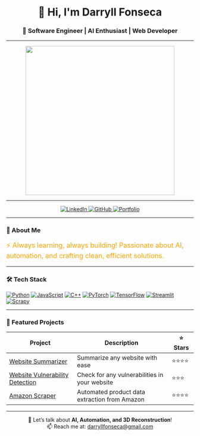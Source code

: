 <!-- Profile Header -->
<h1 align="center">👋 Hi, I'm Darryll Fonseca</h1>
<h3 align="center">🚀 Software Engineer | AI Enthusiast | Web Developer</h3>

---

<!-- Banner GIF -->
<p align="center">
  <img src="https://media1.giphy.com/media/v1.Y2lkPTc5MGI3NjExaGVpbnR2MHcwZHVnaDg3NjMwd20yNHhseHozamZuOGc0bHZsaHQxMSZlcD12MV9pbnRlcm5hbF9naWZfYnlfaWQmY3Q9Zw/xTiTnxpQ3ghPiB2Hp6/giphy.gif" width="400"/>
</p>

---

<!-- Badges -->
<p align="center">
  <a href="https://www.linkedin.com/in/darryll-fonseca/">
    <img src="https://img.shields.io/badge/LinkedIn-Connect-blue?logo=linkedin" alt="LinkedIn"/>
  </a>
  <a href="https://github.com/darryll-git/">
    <img src="https://img.shields.io/badge/GitHub-Follow-black?logo=github" alt="GitHub"/>
  </a>
  <a href="https://darryll-git.github.io/trial-login-signup/">
    <img src="https://img.shields.io/badge/Portfolio-Visit-orange" alt="Portfolio"/>
  </a>
</p>

---

<!-- About Me -->
### 🌟 About Me
<p style="color:orange; font-size:18px;">
⚡ Always learning, always building! Passionate about AI, automation, and crafting clean, efficient solutions.
</p>

---

<!-- Tech Stack -->
### 🛠 Tech Stack
[![Python](https://img.shields.io/badge/-Python-333?logo=python)](https://www.python.org/)
[![JavaScript](https://img.shields.io/badge/-JavaScript-333?logo=javascript)](https://developer.mozilla.org/en-US/docs/Web/JavaScript)
[![C++](https://img.shields.io/badge/-C++-00599C?logo=cplusplus)](https://isocpp.org/)
[![PyTorch](https://img.shields.io/badge/-PyTorch-333?logo=pytorch)](https://pytorch.org/)
[![TensorFlow](https://img.shields.io/badge/-TensorFlow-FF6F00?logo=tensorflow)](https://www.tensorflow.org/)
[![Streamlit](https://img.shields.io/badge/-Streamlit-FF4B4B?logo=streamlit)](https://streamlit.io/)
[![Scrapy](https://img.shields.io/badge/-Scrapy-60A839?logo=scrapy)](https://scrapy.org/)

---

<!-- Projects Table -->
### 📂 Featured Projects

| Project | Description | ⭐ Stars |
|---------|-------------|---------|
| [Website Summarizer](https://github.com/darryll-git/Website-Summarizer) | Summarize any website with ease | ⭐⭐⭐⭐ |
| [Website Vulnerability Detection](https://github.com/darryll-git/Website-Vulnerability-Checker) | Check for any vulnerabilities in your website | ⭐⭐⭐ |
| [Amazon Scraper](https://github.com/yourrepo) | Automated product data extraction from Amazon | ⭐⭐⭐⭐ |

---

<!-- Fun Footer -->
<p align="center">
  💬 Let’s talk about <b>AI, Automation, and 3D Reconstruction</b>!  
  <br>
  📫 Reach me at: <a href="mailto:your.email@example.com">darryllfonseca@gmail.com</a>
</p>

